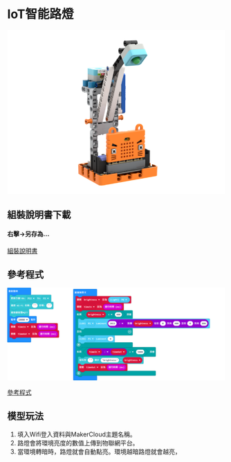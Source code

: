# IoT智能路燈

![](./images/iot_streetlamp.png)

## 組裝說明書下載

#### 右擊->另存為...

[組裝說明書](./images/streetlamp.pdf)

## 參考程式

![](./images/lamp_code.png)

[參考程式](https://makecode.microbit.org/_F629j8DTKAe0)

## 模型玩法

1. 填入Wifi登入資料與MakerCloud主題名稱。
2. 路燈會將環境亮度的數值上傳到物聯網平台。
3. 當環境轉暗時，路燈就會自動點亮。環境越暗路燈就會越亮，